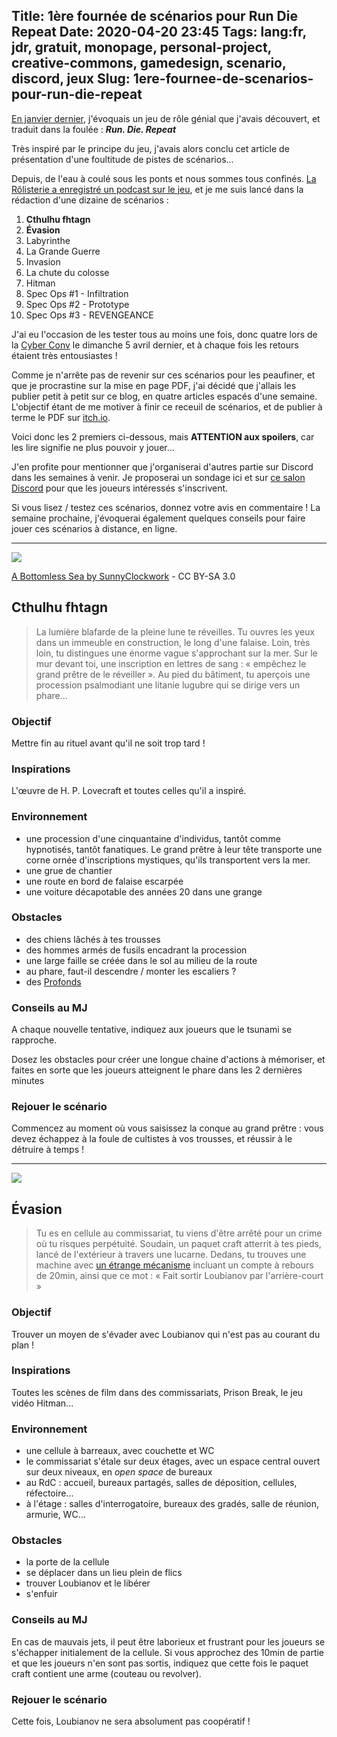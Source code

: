 Title: 1ère fournée de scénarios pour Run Die Repeat
Date: 2020-04-20 23:45
Tags: lang:fr, jdr, gratuit, monopage, personal-project, creative-commons, gamedesign, scenario, discord, jeux
Slug: 1ere-fournee-de-scenarios-pour-run-die-repeat
---

[En janvier dernier](run-die-repeat.html), j'évoquais un jeu de rôle génial que j'avais découvert,
et traduit dans la foulée : _**Run. Die. Repeat**_

Très inspiré par le principe du jeu, j'avais alors conclu cet article de présentation
d'une foultitude de pistes de scénarios...

Depuis, de l'eau à coulé sous les ponts et nous sommes tous confinés.
[La Rôlisterie a enregistré un podcast sur le jeu](https://anchor.fm/rolisterie/episodes/S06E01%E2%80%94Les-argouliens-attaquent%E2%80%94Run%E2%80%93Die%E2%80%93Repeat-earf0c),
et je me suis lancé dans la rédaction d'une dizaine de scénarios :

1. **Cthulhu fhtagn**
2. **Évasion**
3. Labyrinthe
4. La Grande Guerre
5. Invasion
6. La chute du colosse
7. Hitman
8. Spec Ops #1 - Infiltration
9. Spec Ops #2 - Prototype
10. Spec Ops #3 - REVENGEANCE

J'ai eu l'occasion de les tester tous au moins une fois,
donc quatre lors de la [Cyber Conv](http://www.cyberconv1.com) le dimanche 5 avril dernier,
et à chaque fois les retours étaient très entousiastes !

Comme je n'arrête pas de revenir sur ces scénarios pour les peaufiner,
et que je procrastine sur la mise en page PDF,
j'ai décidé que j'allais les publier petit à petit sur ce blog,
en quatre articles espacés d'une semaine.
L'objectif étant de me motiver à finir ce receuil de scénarios,
et de publier à terme le PDF sur [itch.io](https://lucas-c.itch.io).

Voici donc les 2 premiers ci-dessous, mais **ATTENTION aux spoilers**,
car les lire signifie ne plus pouvoir y jouer...

J'en profite pour mentionner que j'organiserai d'autres partie sur Discord dans les semaines à venir.Je proposerai un sondage ici et sur [ce salon Discord](https://discord.gg/BJeuEtX) pour que les joueurs intéressés s'inscrivent.

Si vous lisez / testez ces scénarios, donnez votre avis en commentaire !
La semaine prochaine, j'évoquerai également quelques conseils pour faire jouer ces scénarios à distance, en ligne.

---

![](images/jdr/rdr/a_bottomless_sea_by_sunnyclockwork_daot7gy-fullview.jpg)

[A Bottomless Sea by SunnyClockwork](https://www.deviantart.com/sunnyclockwork/art/A-Bottomless-Sea-646335250) - CC BY-SA 3.0
## Cthulhu fhtagn
> La lumière blafarde de la pleine lune te réveilles.
> Tu ouvres les yeux dans un immeuble en construction, le long d'une falaise.
> Loin, très loin, tu distingues une énorme vague s'approchant sur la mer.
> Sur le mur devant toi, une inscription en lettres de sang :
> « empêchez le grand prêtre de le réveiller ».
> Au pied du bâtiment, tu aperçois une procession psalmodiant une litanie lugubre qui se dirige vers un phare...
### Objectif
Mettre fin au rituel avant qu'il ne soit trop tard !
### Inspirations
L'œuvre de H. P. Lovecraft et toutes celles qu'il a inspiré.
### Environnement
- une procession d'une cinquantaine d'individus, tantôt comme hypnotisés, tantôt fanatiques.
Le grand prêtre à leur tête transporte une corne ornée d'inscriptions mystiques,
qu'ils transportent vers la mer.
- une grue de chantier
- une route en bord de falaise escarpée
- une voiture décapotable des années 20 dans une grange
### Obstacles
- des chiens lâchés à tes trousses
- des hommes armés de fusils encadrant la procession
- une large faille se créée dans le sol au milieu de la route
- au phare, faut-il descendre / monter les escaliers ?
- des [Profonds](https://fr.wikipedia.org/wiki/Ceux_des_profondeurs)
### Conseils au MJ
A chaque nouvelle tentative, indiquez aux joueurs que le tsunami se rapproche.

Dosez les obstacles pour créer une longue chaine d'actions à mémoriser,
et faites en sorte que les joueurs atteignent le phare dans les 2 dernières minutes
### Rejouer le scénario
Commencez au moment où vous saisissez la conque au grand prêtre :
vous devez échappez à la foule de cultistes à vos trousses, et réussir à le détruire à temps !

---

![](images/jdr/rdr/handcuffs-free.jpg)
## Évasion
> Tu es en cellule au commissariat, tu viens d'être arrêté pour un crime où tu risques perpétuité.
> Soudain, un paquet craft atterrit à tes pieds, lancé de l'extérieur à travers une lucarne.
> Dedans, tu trouves une machine avec [un étrange mécanisme](images/jdr/rdr/convecteur-temporel.jpg)
> incluant un compte à rebours de 20min, ainsi que ce mot : « Fait sortir Loubianov par l'arrière-court »
### Objectif
Trouver un moyen de s'évader avec Loubianov qui n'est pas au courant du plan !
### Inspirations
Toutes les scènes de film dans des commissariats, Prison Break, le jeu vidéo Hitman...
### Environnement
- une cellule à barreaux, avec couchette et WC
- le commissariat s'étale sur deux étages, avec un espace central ouvert sur deux niveaux, en _open space_ de bureaux
- au RdC : accueil, bureaux partagés, salles de déposition, cellules, réfectoire...
- à l'étage : salles d'interrogatoire, bureaux des gradés, salle de réunion, armurie, WC...
### Obstacles
- la porte de la cellule
- se déplacer dans un lieu plein de flics
- trouver Loubianov et le libérer
- s'enfuir
### Conseils au MJ
En cas de mauvais jets, il peut être laborieux et frustrant pour les joueurs se s'échapper initialement de la cellule.
Si vous approchez des 10min de partie et que les joueurs n'en sont pas sortis, indiquez que cette fois
le paquet craft contient une arme (couteau ou revolver).
### Rejouer le scénario
Cette fois, Loubianov ne sera absolument pas coopératif !
